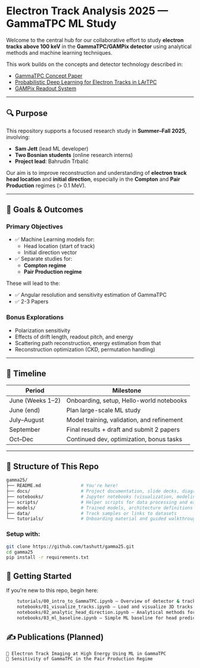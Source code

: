 # Electron Track Analysis 2025 — GammaTPC ML Study

Welcome to the central hub for our collaborative effort to study **electron tracks above 100 keV** in the **GammaTPC/GAMPix detector** using analytical methods and machine learning techniques.

This work builds on the concepts and detector technology described in:
- [GammaTPC Concept Paper](https://arxiv.org/abs/2502.14841)
- [Probabilistic Deep Learning for Electron Tracks in LArTPC](https://arxiv.org/abs/2207.07805)
- [GAMPix Readout System](https://arxiv.org/abs/2402.00902)

---

## 🔍 Purpose

This repository supports a focused research study in **Summer–Fall 2025**, involving:

- **Sam Jett** (lead ML developer)
- **Two Bosnian students** (online research interns)
- **Project lead**: Bahrudin Trbalić

Our aim is to improve reconstruction and understanding of **electron track head location** and **initial direction**, especially in the **Compton** and **Pair Production** regimes (> 0.1 MeV).

---

## 🎯 Goals & Outcomes

### Primary Objectives

- ✅ Machine Learning models for:
  - Head location (start of track)
  - Initial direction vector
- ✅ Separate studies for:
  - **Compton regime**
  - **Pair Production regime**

These will lead to the:
- ✅ Angular resolution and sensitivity estimation of GammaTPC
- ✅ 2-3 Papers 

### Bonus Explorations
- Polarization sensitivity
- Effects of drift length, readout pitch, and energy
- Scattering path reconstruction, energy estimation from that
- Reconstruction optimization (CKD, permutation handling)

---

## 📆 Timeline

| Period | Milestone |
|--------|-----------|
| June (Weeks 1–2) | Onboarding, setup, Hello-world notebooks |
| June (end) | Plan large-scale ML study |
| July–August | Model training, validation, and refinement |
| September | Final results + draft and submit 2 papers |
| Oct–Dec | Continued dev, optimization, bonus tasks |

---

## 🧠 Structure of This Repo

```bash
gamma25/
├── README.md               # You're here!
├── docs/                   # Project documentation, slide decks, diagrams
├── notebooks/              # Jupyter notebooks (visualization, modeling, etc.)
├── scripts/                # Helper scripts for data processing and experiments
├── models/                 # Trained models, architecture definitions
├── data/                   # Track samples or links to datasets
└── tutorials/              # Onboarding material and guided walkthroughs
```

### Setup with:
```bash
git clone https://github.com/tashutt/gamma25.git
cd gamma25
pip install -r requirements.txt
```

## 🧪 Getting Started

If you're new to this repo, begin here:
```bash
    tutorials/00_intro_to_GammaTPC.ipynb — Overview of detector & track physics
    notebooks/01_visualize_tracks.ipynb — Load and visualize 3D tracks
    notebooks/02_analytic_head_direction.ipynb — Analytical methods for head/direction
    notebooks/03_ml_baseline.ipynb — Simple ML baseline for head prediction
```


## ✍️ Publications (Planned)
    📄 Electron Track Imaging at High Energy Using ML in GammaTPC
    📄 Sensitivity of GammaTPC in the Pair Production Regime

